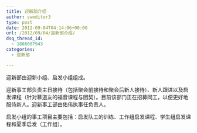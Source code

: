 ```yaml
---
title: 迎新部介绍
author: sweditor3
type: post
date: 2012-09-04T04:14:06+00:00
url: /2012/09/04/迎新部介绍/
dsq_thread_id:
  - 1886087943
categories:
  - 迎新部

---
```

迎新部由迎新小组、启发小组组成。

迎新事工部负责主日接待（包括聚会前接待和聚会后新人接待）、新人跟进以及启发课程（针对慕道友的福音课程与团契）。目前该部门正在招募同工，以便更好地服侍新人。迎新事工部由佑伟执事任负责人。

启发小组的事工项目主要包括：启发队工的训练、工作组启发课程、学生组启发课程和夏季启发（工作组）。